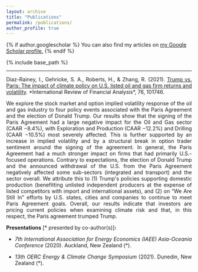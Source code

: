 ```yaml
---
layout: archive
title: "Publications"
permalink: /publications/
author_profile: true
---
```



{% if author.googlescholar %}
  You can also find my articles on <u><a href="{{author.googlescholar}}">my Google Scholar profile</a>.</u>
{% endif %}

{% include base_path %}

____________________________________________________________________________________________________________________________________________________________________
<p style='text-align: justify;'>Diaz-Rainey, I., Gehricke, S. A., Roberts, H., & Zhang, R. (2021). <a href="https://www.sciencedirect.com/science/article/pii/S1057521921000880">Trump vs. Paris: The impact of climate policy on U.S. listed oil and gas firm returns and volatility</a>. *International Review of Financial Analysis*, 76, 101746.</p>

<p style='text-align: justify;'>We explore the stock market and option implied volatility response of the oil and gas industry to four policy events associated with the Paris Agreement and the election of Donald Trump. Our results show that the signing of the Paris Agreement had a large negative impact for the Oil and Gas sector (CAAR −8.4%), with Exploration and Production (CAAR −12.2%) and Drilling (CAAR −10.5%) most severely affected. This is further supported by an increase in implied volatility and by a structural break in option trader sentiment around the signing of the agreement. In general, the Paris Agreement had a much stronger impact on firms that had primarily U.S.-focused operations. Contrary to expectations, the election of Donald Trump and the announced withdrawal of the U.S. from the Paris Agreement negatively affected some sub-sectors (integrated and transport) and the sector overall. We attribute this to (1) Trump's policies supporting domestic production (benefitting unlisted independent producers at the expense of listed competitors with import and international assets), and (2) on “We Are Still In” efforts by U.S. states, cities and companies to continue to meet Paris Agreement goals. Overall, our results indicate that investors are pricing current policies when examining climate risk and that, in this respect, the Paris agreement trumped Trump.</p>

**Presentations** [\* presented by co-author(s)]**:** 
- <p style='text-align: justify;'><i>7th International Association for Energy Economics (IAEE) Asia-Oceania Conference</i> (2020). Auckland, New Zealand (*).</p>
- <p style='text-align: justify;'><i>13th OERC Energy & Climate Change Symposium</i> (2021). Dunedin, New Zealand (*).</p>
